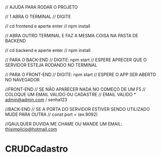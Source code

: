 // AJUDA PARA RODAR O PROJETO

// 1 ABRA O TERMINAL
// DIGITE

// cd frontend e aperte enter
// npm install

// ABRA OUTRO TERMINAL E FAZ A MESMA COISA NA PASTA DE BACKEND

// cd backend e aperte enter
// npm install

// PARA O BACK-END
// DIGITE: npm start
// ESPERE APRECER QUE O SERVIDOR ESTEJA RODANDO NO TERMINAL

// PARA O FRONT-END
// DIGITE: npm start
// ESPERE O APP SER ABERTO NO NAVEGADOR

//FRONT-END
// SE NÃO APARECER NADA NO COMEÇO DE UM F5
// COLOQUE UM EMAIL VALIDO OU CADASTRE
// EMAIL VALIDO \* admin@admin.com / senha123

//BACK-END
// SE A PORTA DO SERVIDOR ESTIVER SENDO UTILIZADO MUDE PARA OUTRA
// const port = (ex:9092)

//QAULQUER DUVIDA ME CHAME OU MANDE UM EMAIL: thisimplicio@hotmail.com
# CRUDCadastro
